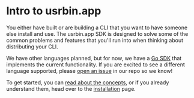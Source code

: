 # Intro to usrbin.app

You either have built or are building a CLI that you want to have someone else install and use. The usrbin.app SDK is designed to solve some of the common problems and features that you'll run into when thinking about distributing your CLI.

We have other languages planned, but for now, we have a [Go SDK](https://github.com/usrbinapp/usrbin-go) that implements the current functionality. If you are excited to see a different language supported, please [open an issue](https://github.com/usrbinapp/usrbin) in our repo so we know!

To get started, you can [read about the concepts](./concepts/), or if you already understand them, head over to the [installation](./install/) page.
